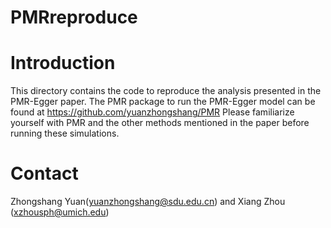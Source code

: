 # PMRreproduce

# Introduction

This directory contains the code to reproduce the analysis presented in the PMR-Egger paper.
The PMR package to run the PMR-Egger model can be found at https://github.com/yuanzhongshang/PMR
Please familiarize yourself with PMR and the other methods mentioned in the paper before running these simulations.

# Contact
Zhongshang Yuan(yuanzhongshang@sdu.edu.cn) and Xiang Zhou (xzhousph@umich.edu)
